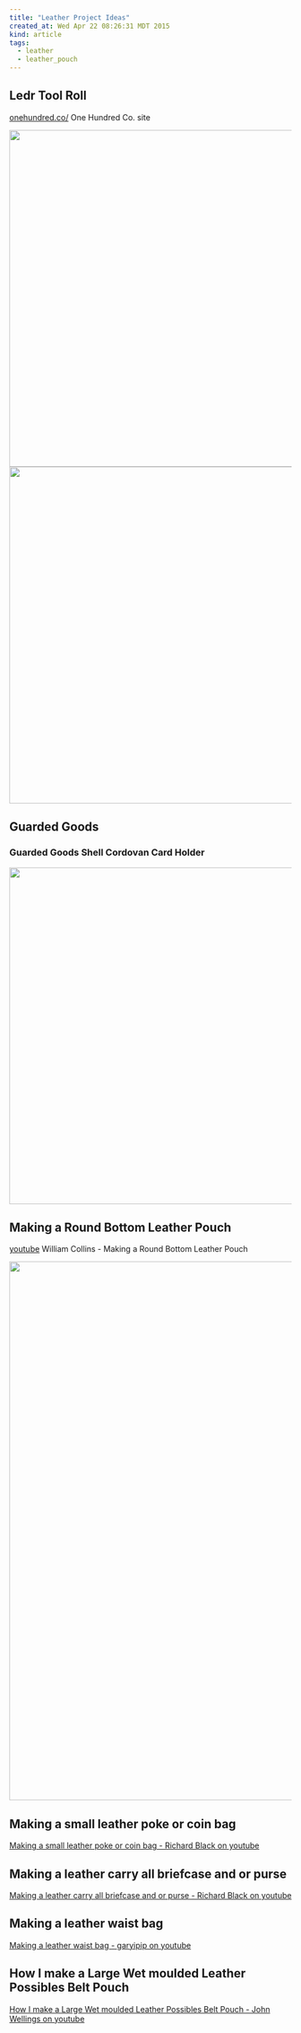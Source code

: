 ```yaml
---
title: "Leather Project Ideas"
created_at: Wed Apr 22 08:26:31 MDT 2015
kind: article
tags:
  - leather
  - leather_pouch
---
```


## Ledr Tool Roll

[onehundred.co/](http://www.onehundred.co/) One Hundred Co. site

<img src="/assets/images/ledr-tool-roll-closed.jpg" width="600px">

<img src="/assets/images/ledr-tool-roll-open.jpg" width="600px">


## Guarded Goods

### Guarded Goods Shell Cordovan Card Holder

<img src="/assets/images/guarded-goods-shell-card-holder.jpg" width="600px">

## Making a Round Bottom Leather Pouch

<a href="https://www.youtube.com/watch?v=NRZUixXwelM" target="_blank">youtube</a> William Collins - Making a Round Bottom Leather Pouch

<img src="/assets/images/william-collins-making-a-round-bottom-leather-pouch.png" width="960px">

## Making a small leather poke or coin bag

<a href="https://www.youtube.com/watch?v=TgZ3aL2fOW4" target="_blank">Making a small leather poke or coin bag - Richard Black on youtube</a>

## Making a leather carry all briefcase and or purse

<a href="https://www.youtube.com/watch?v=HzbBSnc-rV4" target="_blank">Making a leather carry all briefcase and or purse - Richard Black on youtube</a>

## Making a leather waist bag

<a href="https://www.youtube.com/watch?v=NthiJpbh3nA" target="_blank">Making a leather waist bag - garyipip on youtube</a>



## How I make a Large Wet moulded Leather Possibles Belt Pouch

<a href="https://www.youtube.com/watch?v=_vulGcH34cU" target="_blank">How I make a Large Wet moulded Leather Possibles Belt Pouch - John Wellings on youtube</a>

<!--
html boilerplate
<a href="" target="_blank"></a>
<a name=""></a>
<img src="" width="400px">
<ul>
  <li></li>
</ul>
<pre>
</pre>
<pre><code>
</code></pre>
<math xmlns='http://www.w3.org/1998/Math/MathML' display='block'>
</math>
-->
